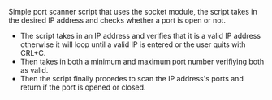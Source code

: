 Simple port scanner script that uses the socket module, the script takes in the desired IP address and checks whether a port is open or not.

- The script takes in an IP address and verifies that it is a valid IP address otherwise it will loop until a valid IP is entered or the user quits with CRL+C.
- Then takes in both a minimum and maximum port number verifiying both as valid.
- Then the script finally procedes to scan the IP address's ports and return if the port is opened or closed.
